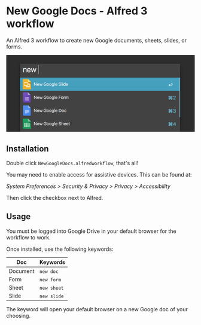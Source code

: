 # New Google Docs - Alfred 3 workflow

An Alfred 3 workflow to create new Google documents, sheets, slides, or forms.

![](Images/Screenshot.PNG)

## Installation

Double click `NewGoogleDocs.alfredworkflow`, that's all!

You may need to enable access for assistive devices. This can be found at:

*System Preferences > Security & Privacy > Privacy > Accessibility*

Then click the checkbox next to Alfred.

## Usage

You must be logged into Google Drive in your default browser for the workflow to work.

Once installed, use the following keywords:

| Doc | Keywords |
| ----- | ----- |
| Document | `new doc` |
| Form | `new form` |
| Sheet | `new sheet` |
| Slide | `new slide` |

The keyword will open your default browser on a new Google doc of your choosing.